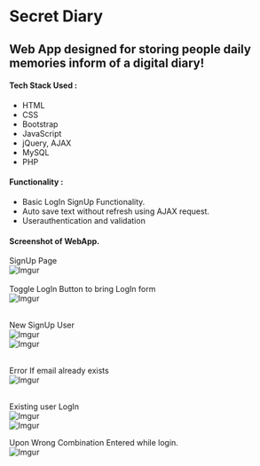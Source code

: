# Secret Diary
## Web App designed for storing people daily memories inform of a digital diary!


#### Tech Stack Used :
- HTML
- CSS
- Bootstrap
- JavaScript
- jQuery, AJAX
- MySQL
- PHP

#### Functionality :
- Basic LogIn SignUp Functionality.
- Auto save text without refresh using AJAX request.
- Userauthentication and validation

#### Screenshot of WebApp.

SignUp Page<br>
![Imgur](https://imgur.com/T3nUMt6.png)<br><br>
Toggle LogIn Button to bring LogIn form<br>
![Imgur](https://imgur.com/dmIsQby.png)<br><br>

New SignUp User<br>
![Imgur](https://imgur.com/Ts55GA2.png)<br>
![Imgur](https://imgur.com/m0D5AVT.png)<br><br>

Error If email already exists<br>
![Imgur](https://imgur.com/1o42OZi.png)<br><br>

Existing user LogIn <br>
![Imgur](https://imgur.com/FPC5X9e.png)<br>
![Imgur](https://imgur.com/Ue5M0qX.png)<br>


Upon Wrong Combination Entered while login.<br>
![Imgur](https://imgur.com/bqYV6Tn.png)<br>


